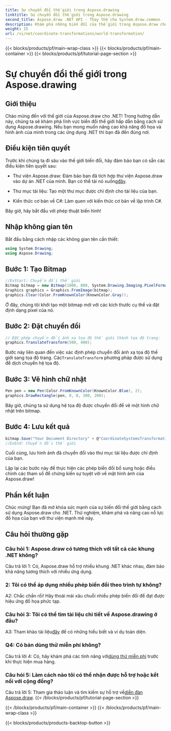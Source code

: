 ```yaml
---
title: Sự chuyển đổi thế giới trong Aspose.drawing
linktitle: Sự chuyển đổi thế giới trong Aspose.drawing
second_title: Aspose.draw .NET API - Thay thế cho System.draw.common
description: Khám phá những biến đổi của thế giới trong Aspose.draw cho .NET. Nâng cao đồ họa của bạn bằng các bước dễ thực hiện.
weight: 15
url: /vi/net/coordinate-transformations/world-transformation/
---
```


{{< blocks/products/pf/main-wrap-class >}}
{{< blocks/products/pf/main-container >}}
{{< blocks/products/pf/tutorial-page-section >}}

# Sự chuyển đổi thế giới trong Aspose.drawing

## Giới thiệu

Chào mừng đến với thế giới của Aspose.draw cho .NET! Trong hướng dẫn này, chúng ta sẽ khám phá lĩnh vực biến đổi thế giới hấp dẫn bằng cách sử dụng Aspose.drawing. Nếu bạn mong muốn nâng cao khả năng đồ họa và hình ảnh của mình trong các ứng dụng .NET thì bạn đã đến đúng nơi.

## Điều kiện tiên quyết

Trước khi chúng ta đi sâu vào thế giới biến đổi, hãy đảm bảo bạn có sẵn các điều kiện tiên quyết sau:

-  Thư viện Aspose.draw: Đảm bảo bạn đã tích hợp thư viện Aspose.draw vào dự án .NET của mình. Bạn có thể tải nó xuống[đây](https://releases.aspose.com/drawing/net/).

- Thư mục tài liệu: Tạo một thư mục được chỉ định cho tài liệu của bạn.

- Kiến thức cơ bản về C#: Làm quen với kiến thức cơ bản về lập trình C#.

Bây giờ, hãy bắt đầu với phép thuật biến hình!

## Nhập không gian tên

Bắt đầu bằng cách nhập các không gian tên cần thiết:

```csharp
using System.Drawing;
using Aspose.Drawing;
```

## Bước 1: Tạo Bitmap

```csharp
//ExStart: Chuyển đổi thế giới
Bitmap bitmap = new Bitmap(1000, 800, System.Drawing.Imaging.PixelFormat.Format32bppPArgb);
Graphics graphics = Graphics.FromImage(bitmap);
graphics.Clear(Color.FromKnownColor(KnownColor.Gray));
```

Ở đây, chúng tôi khởi tạo một bitmap mới với các kích thước cụ thể và đặt định dạng pixel của nó.

## Bước 2: Đặt chuyển đổi

```csharp
// Đặt phép chuyển đổi ánh xạ tọa độ thế giới thành tọa độ trang:
graphics.TranslateTransform(500, 400);
```

 Bước này liên quan đến việc xác định phép chuyển đổi ánh xạ tọa độ thế giới sang tọa độ trang. Các`TranslateTransform` phương pháp được sử dụng để dịch chuyển hệ tọa độ.

## Bước 3: Vẽ hình chữ nhật

```csharp
Pen pen = new Pen(Color.FromKnownColor(KnownColor.Blue), 2);
graphics.DrawRectangle(pen, 0, 0, 300, 200);
```

Bây giờ, chúng ta sử dụng hệ tọa độ được chuyển đổi để vẽ một hình chữ nhật trên bitmap.

## Bước 4: Lưu kết quả

```csharp
bitmap.Save("Your Document Directory" + @"CoordinateSystemsTransformations\WorldTransformation_out.png");
//ExEnd: Chuyển đổi thế giới
```

Cuối cùng, lưu hình ảnh đã chuyển đổi vào thư mục tài liệu được chỉ định của bạn.

Lặp lại các bước này để thực hiện các phép biến đổi bổ sung hoặc điều chỉnh các tham số để chứng kiến sự tuyệt vời về mặt hình ảnh của Aspose.draw!

## Phần kết luận

Chúc mừng! Bạn đã mở khóa sức mạnh của sự biến đổi thế giới bằng cách sử dụng Aspose.draw cho .NET. Thử nghiệm, khám phá và nâng cao nỗ lực đồ họa của bạn với thư viện mạnh mẽ này.

## Câu hỏi thường gặp

### Câu hỏi 1: Aspose.draw có tương thích với tất cả các khung .NET không?

Câu trả lời 1: Có, Aspose.draw hỗ trợ nhiều khung .NET khác nhau, đảm bảo khả năng tương thích với nhiều ứng dụng.

### 2: Tôi có thể áp dụng nhiều phép biến đổi theo trình tự không?

A2: Chắc chắn rồi! Hãy thoải mái xâu chuỗi nhiều phép biến đổi để đạt được hiệu ứng đồ họa phức tạp.

### Câu hỏi 3: Tôi có thể tìm tài liệu chi tiết về Aspose.drawing ở đâu?

 A3: Tham khảo tài liệu[đây](https://reference.aspose.com/drawing/net/) để có những hiểu biết và ví dụ toàn diện.

### Q4: Có bản dùng thử miễn phí không?

 Câu trả lời 4: Có, hãy khám phá các tính năng với[dùng thử miễn phí](https://releases.aspose.com/) trước khi thực hiện mua hàng.

### Câu hỏi 5: Làm cách nào tôi có thể nhận được hỗ trợ hoặc kết nối với cộng đồng?

 Câu trả lời 5: Tham gia thảo luận và tìm kiếm sự hỗ trợ về[diễn đàn Aspose.draw](https://forum.aspose.com/c/diagram/17).
{{< /blocks/products/pf/tutorial-page-section >}}

{{< /blocks/products/pf/main-container >}}
{{< /blocks/products/pf/main-wrap-class >}}

{{< blocks/products/products-backtop-button >}}
